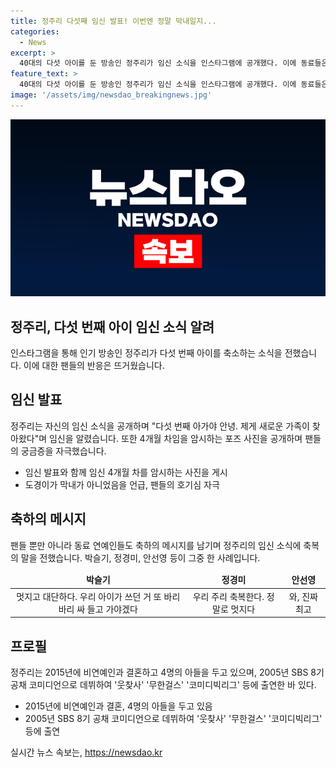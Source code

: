 ```yaml
---
title: 정주리 다섯째 임신 발표! 이번엔 정말 막내일지...
categories:
  - News
excerpt: >
  40대의 다섯 아이를 둔 방송인 정주리가 임신 소식을 인스타그램에 공개했다. 이에 동료들은 축하댓글을 달며 멋지다는 반응을 보였다. 정주리는 캡처된 임신 사진을 공개하며 현재 4개월 차임을 암시했다. 현재 임신 중인 이은형은 나팔관 여신이라는 댓글을 달며 축하의 마음을 전했다. 2005년 SBS 8기 공채 코미디언으로 데뷔한 그녀는 예능 프로그램에 자주 출연하기도 했다.
feature_text: >
  40대의 다섯 아이를 둔 방송인 정주리가 임신 소식을 인스타그램에 공개했다. 이에 동료들은 축하댓글을 달며 멋지다는 반응을 보였다. 정주리는 캡처된 임신 사진을 공개하며 현재 4개월 차임을 암시했다. 현재 임신 중인 이은형은 나팔관 여신이라는 댓글을 달며 축하의 마음을 전했다. 2005년 SBS 8기 공채 코미디언으로 데뷔한 그녀는 예능 프로그램에 자주 출연하기도 했다.
image: '/assets/img/newsdao_breakingnews.jpg'
---
```


<p><img src="/assets/img/newsdao_breakingnews.jpg" alt="cryptoinkorea 속보" /></p>

<h2 data-ke-size="size26">정주리, 다섯 번째 아이 임신 소식 알려</h2>

<p data-ke-size="size16">인스타그램을 통해 인기 방송인 정주리가 다섯 번째 아이를 축소하는 소식을 전했습니다. 이에 대한 팬들의 반응은 뜨거웠습니다.</p>

<h2 data-ke-size="size24">임신 발표</h2>

<p data-ke-size="size16">정주리는 자신의 임신 소식을 공개하며 "다섯 번째 아가야 안녕. 제게 새로운 가족이 찾아왔다"며 임신을 알렸습니다. 또한 4개월 차임을 암시하는 포즈 사진을 공개하며 팬들의 궁금증을 자극했습니다.</p>

<ul>
<li>임신 발표와 함께 임신 4개월 차를 암시하는 사진을 게시</li>
<li>도경이가 막내가 아니었음을 언급, 팬들의 호기심 자극</li>
</ul>

<h2 data-ke-size="size24">축하의 메시지</h2>

<p data-ke-size="size16">팬들 뿐만 아니라 동료 연예인들도 축하의 메시지를 남기며 정주리의 임신 소식에 축복의 말을 전했습니다. 박슬기, 정경미, 안선영 등이 그중 한 사례입니다.</p>

<table>
<thead>
<tr>
<td style="text-align: center; height: 17px;"><b>박슬기</b></td>
<td style="text-align: center; height: 17px;"><b>정경미</b></td>
<td style="text-align: center; height: 17px;"><b>안선영</b></td>
</tr>
</thead>
<tbody>
<tr>
<td style="text-align: center; height: 17px;">멋지고 대단하다. 우리 아이가 쓰던 거 또 바리바리 싸 들고 가야겠다</td>
<td style="text-align: center; height: 17px;">우리 주리 축복한다. 정말로 멋지다</td>
<td style="text-align: center; height: 17px;">와, 진짜 최고</td>
</tr>
</tbody>
</table>

<h2 data-ke-size="size24">프로필</h2>

<p data-ke-size="size16">정주리는 2015년에 비연예인과 결혼하고 4명의 아들을 두고 있으며, 2005년 SBS 8기 공채 코미디언으로 데뷔하여 '웃찾사' '무한걸스' '코미디빅리그' 등에 출연한 바 있다.</p>

<ul>
<li>2015년에 비연예인과 결혼, 4명의 아들을 두고 있음</li>
<li>2005년 SBS 8기 공채 코미디언으로 데뷔하여 '웃찾사' '무한걸스' '코미디빅리그' 등에 출연</li>
</ul>
실시간 뉴스 속보는, <a href="https://newsdao.kr" rel="dofollow">https://newsdao.kr</a>


